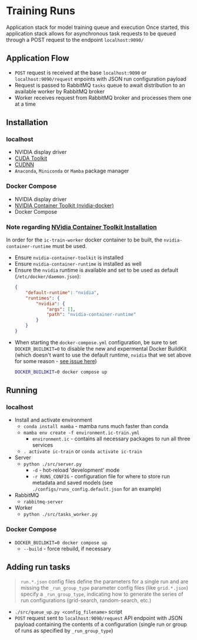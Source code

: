 # Training Runs

Application stack for model training queue and execution
Once started, this application stack allows for asynchronous task requests to be queued through a POST request to the endpoint `localhost:9090/`

## Application Flow
* `POST` request is received at the base `localhost:9090` or `localhost:9090/request` enpoints with JSON run configuration payload
* Request is passed to RabbitMQ `tasks` queue to await distribution to an available worker by RabbitMQ broker
* Worker receives request from RabbitMQ broker and processes them one at a time

## Installation

### localhost
* NVIDIA display driver
* [CUDA Toolkit](https://developer.nvidia.com/cuda-toolkit-archive)
* [CUDNN](https://developer.nvidia.com/cudnn)
* `Anaconda`, `Miniconda` or `Mamba` package manager

### Docker Compose
* NVIDIA display driver
* [NVIDIA Container Toolkit (nvidia-docker)](https://github.com/NVIDIA/nvidia-docker)
* Docker Compose

### Note regarding [NVidia Container Toolkit Installation](https://docs.nvidia.com/datacenter/cloud-native/container-toolkit/install-guide.html)
In order for the `ic-train-worker` docker container to be built, the `nvidia-container-runtime` must be used.

* Ensure `nvidia-container-toolkit` is installed
* Ensure `nvidia-container-runtime` is installed as well
* Ensure the `nvidia` runtime is available and set to be used as default (`/etc/docker/daemon.json`):
    ```json
    {
        "default-runtime": "nvidia",
        "runtimes": {
            "nvidia": {
                "args": [],
                "path": "nvidia-container-runtime"
            }
        }
    }
    ```
* When starting the `docker-compose.yml` configuration, be sure to set `DOCKER_BUILDKIT=0` to disable the new and expermental Docker BuildKit (which doesn't want to use the default runtime, `nvidia` that we set above for some reason - [see issue here](https://github.com/docker/compose/issues/9681))
    ```bash
    DOCKER_BUILDKIT=0 docker compose up
    ```

## Running

### localhost
* Install and activate environment
    * `conda install mamba` - mamba runs much faster than conda
    * `mamba env create -f environment.ic-train.yml`
        * `environment.ic` - contains all necessary packages to run all three services
    * `. activate ic-train` or `conda activate ic-train`
* Server
    * `python ./src/server.py`
        * `-d` - hot-reload 'development' mode
        * `-r RUNS_CONFIG` - configuration file for where to store run metadata and saved models (see `./configs/runs_config.default.json` for an example)
* RabbitMQ
    * `rabbitmq-server`
* Worker
    * `python ./src/tasks_worker.py`

### Docker Compose
* `DOCKER_BUILDKIT=0 docker compose up`
    * `--build` - force rebuild, if necessary

## Adding run tasks

> `run.*.json` config files define the parameters for a single run and are missing the `_run_group_type` parameter
> config files (like `grid.*.json`) specify a `_run_group_type`, indicating how to generate the series of run configurations (grid-search, random-search, etc.)

* `./src/queue_up.py <config_filename>` script
* `POST` request sent to `localhost:9090/request` API endpoint with JSON payload containing the contents of a configuration (single run or group of runs as specified by `_run_group_type`)

